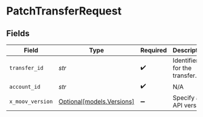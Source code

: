 # PatchTransferRequest


## Fields

| Field                                              | Type                                               | Required                                           | Description                                        |
| -------------------------------------------------- | -------------------------------------------------- | -------------------------------------------------- | -------------------------------------------------- |
| `transfer_id`                                      | *str*                                              | :heavy_check_mark:                                 | Identifier for the transfer.                       |
| `account_id`                                       | *str*                                              | :heavy_check_mark:                                 | N/A                                                |
| `x_moov_version`                                   | [Optional[models.Versions]](../models/versions.md) | :heavy_minus_sign:                                 | Specify an API version.                            |